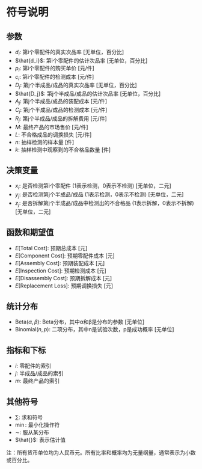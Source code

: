 # 符号说明

## 参数

- $d_i$: 第i个零配件的真实次品率 [无单位，百分比]
- $\hat{d_i}$: 第i个零配件的估计次品率 [无单位，百分比]
- $p_i$: 第i个零配件的购买单价 [元/件]
- $c_i$: 第i个零配件的检测成本 [元/件]
- $D_j$: 第j个半成品/成品的真实次品率 [无单位，百分比]
- $\hat{D_j}$: 第j个半成品/成品的估计次品率 [无单位，百分比]
- $A_j$: 第j个半成品/成品的装配成本 [元/件]
- $C_j$: 第j个半成品/成品的检测成本 [元/件]
- $R_j$: 第j个半成品/成品的拆解费用 [元/件]
- $M$: 最终产品的市场售价 [元/件]
- $L$: 不合格成品的调换损失 [元/件]
- $n$: 抽样检测的样本量 [件]
- $k$: 抽样检测中观察到的不合格品数量 [件]

## 决策变量

- $x_i$: 是否检测第i个零配件 (1表示检测，0表示不检测) [无单位，二元]
- $y_j$: 是否检测第j个半成品/成品 (1表示检测，0表示不检测) [无单位，二元]
- $z_j$: 是否拆解第j个半成品/成品中检测出的不合格品 (1表示拆解，0表示不拆解) [无单位，二元]

## 函数和期望值

- $E[\text{Total Cost}]$: 预期总成本 [元]
- $E[\text{Component Cost}]$: 预期零配件成本 [元]
- $E[\text{Assembly Cost}]$: 预期装配成本 [元]
- $E[\text{Inspection Cost}]$: 预期检测成本 [元]
- $E[\text{Disassembly Cost}]$: 预期拆解成本 [元]
- $E[\text{Replacement Loss}]$: 预期调换损失 [元]

## 统计分布

- $\text{Beta}(α, β)$: Beta分布，其中α和β是分布的参数 [无单位]
- $\text{Binomial}(n, p)$: 二项分布，其中n是试验次数，p是成功概率 [无单位]

## 指标和下标

- $i$: 零配件的索引
- $j$: 半成品/成品的索引
- $m$: 最终产品的索引

## 其他符号

- $\sum$: 求和符号
- $\min$: 最小化操作符
- $\sim$: 服从某分布
- $\hat{}$: 表示估计值

注：所有货币单位均为人民币元。所有比率和概率均为无量纲量，通常表示为小数或百分比。

